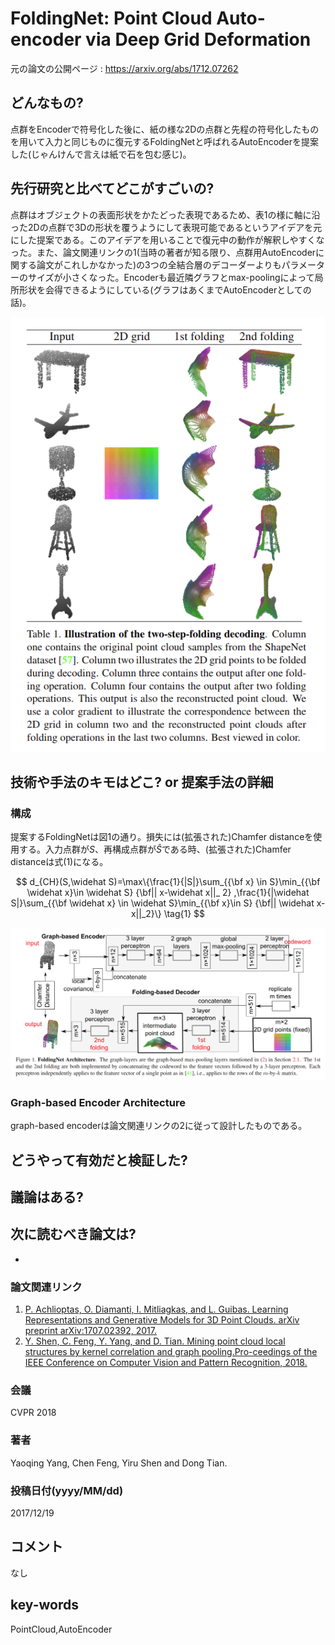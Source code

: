# FoldingNet: Point Cloud Auto-encoder via Deep Grid Deformation

元の論文の公開ページ : https://arxiv.org/abs/1712.07262

## どんなもの?
点群をEncoderで符号化した後に、紙の様な2Dの点群と先程の符号化したものを用いて入力と同じものに復元するFoldingNetと呼ばれるAutoEncoderを提案した(じゃんけんで言えは紙で石を包む感じ)。

## 先行研究と比べてどこがすごいの?
点群はオブジェクトの表面形状をかたどった表現であるため、表1の様に軸に沿った2Dの点群で3Dの形状を覆うようにして表現可能であるというアイデアを元にした提案である。このアイデアを用いることで復元中の動作が解釈しやすくなった。また、論文関連リンクの1(当時の著者が知る限り、点群用AutoEncoderに関する論文がこれしかなかった)の3つの全結合層のデコーダーよりもパラメーターのサイズが小さくなった。Encoderも最近隣グラフとmax-poolingによって局所形状を会得できるようにしている(グラフはあくまでAutoEncoderとしての話)。

![table1](img/FPCAvDGD/table1.png)

## 技術や手法のキモはどこ? or 提案手法の詳細
### **構成**  
提案するFoldingNetは図1の通り。損失には(拡張された)Chamfer distanceを使用する。入力点群が$S$、再構成点群が$\widehat{S}$である時、(拡張された)Chamfer distanceは式(1)になる。

$$
d_{CH}(S,\widehat S)=\max\{\frac{1}{|S|}\sum_{{\bf x} \in S}\min_{{\bf \widehat x}\in \widehat S} {\bf|| x-\widehat x||_ 2} ,\frac{1}{|\widehat S|}\sum_{{\bf \widehat x} \in \widehat S}\min_{{\bf x}\in S} {\bf|| \widehat x-x||_2}\} \tag{1}
$$

![fig1](img/FPCAvDGD/fig1.png)

### **Graph-based Encoder Architecture**  
graph-based encoderは論文関連リンクの2に従って設計したものである。

## どうやって有効だと検証した?

## 議論はある?

## 次に読むべき論文は?
- 

### 論文関連リンク
1. [P. Achlioptas, O. Diamanti, I. Mitliagkas, and L. Guibas. Learning Representations and Generative Models for 3D Point Clouds. arXiv preprint arXiv:1707.02392, 2017.](https://arxiv.org/abs/1707.02392)
2. [Y. Shen, C. Feng, Y. Yang, and D. Tian. Mining point cloud local structures by kernel correlation and graph pooling.Pro-ceedings of the IEEE Conference on Computer Vision and Pattern Recognition, 2018.](https://www.merl.com/publications/docs/TR2018-041.pdf)

### 会議
CVPR 2018

### 著者
Yaoqing Yang, Chen Feng, Yiru Shen and Dong Tian.

### 投稿日付(yyyy/MM/dd)
2017/12/19

## コメント
なし

## key-words
PointCloud,AutoEncoder